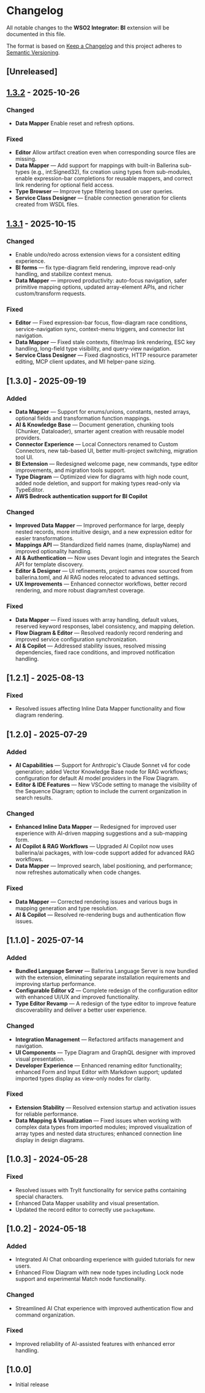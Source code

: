 # Changelog

All notable changes to the **WSO2 Integrator: BI** extension will be documented in this file.

The format is based on [Keep a Changelog](https://keepachangelog.com/en/1.1.0/) and this project adheres to [Semantic Versioning](https://semver.org/).

## [Unreleased]


## [1.3.2](https://github.com/wso2/vscode-extensions/compare/ballerina-integrator-1.3.1...ballerina-integrator-1.3.2) - 2025-10-26

### Changed

- **Data Mapper** Enable reset and refresh options.

### Fixed

- **Editor** Allow artifact creation even when corresponding source files are missing.
- **Data Mapper** — Add support for mappings with built-in Ballerina sub-types (e.g., int:Signed32), fix creation using types from sub-modules, enable expression-bar completions for reusable mappers, and correct link rendering for optional field access.
- **Type Browser** — Improve type filtering based on user queries.
- **Service Class Designer** — Enable connection generation for clients created from WSDL files.


## [1.3.1](https://github.com/wso2/vscode-extensions/compare/ballerina-integrator-1.3.0...ballerina-integrator-1.3.1) - 2025-10-15

### Changed

- Enable undo/redo across extension views for a consistent editing experience.
- **BI forms** — fix type-diagram field rendering, improve read-only handling, and stabilize context menus.
- **Data Mapper** — improved productivity: auto-focus navigation, safer primitive mapping options, updated array-element APIs, and richer custom/transform requests.

### Fixed

- **Editor** — Fixed expression-bar focus, flow-diagram race conditions, service-navigation sync, context-menu triggers, and connector list navigation.
- **Data Mapper** — Fixed stale contexts, filter/map link rendering, ESC key handling, long-field type visibility, and query-view navigation.
- **Service Class Designer** — Fixed diagnostics, HTTP resource parameter editing, MCP client updates, and MI helper-pane sizing.

## [1.3.0] - 2025-09-19

### Added

- **Data Mapper** — Support for enums/unions, constants, nested arrays, optional fields and transformation function mappings.
- **AI & Knowledge Base** — Document generation, chunking tools (Chunker, Dataloader), smarter agent creation with reusable model providers.
- **Connector Experience** — Local Connectors renamed to Custom Connectors, new tab-based UI, better multi-project switching, migration tool UI.
- **BI Extension** — Redesigned welcome page, new commands, type editor improvements, and migration tools support.
- **Type Diagram** — Optimized view for diagrams with high node count, added node deletion, and support for making types read-only via TypeEditor.
- **AWS Bedrock authentication support for BI Copilot**

### Changed

- **Improved Data Mapper** — Improved performance for large, deeply nested records, more intuitive design, and a new expression editor for easier transformations.
- **Mappings API** — Standardized field names (name, displayName) and improved optionality handling.
- **AI & Authentication** — Now uses Devant login and integrates the Search API for template discovery.
- **Editor & Designer** — UI refinements, project names now sourced from ballerina.toml, and AI RAG nodes relocated to advanced settings.
- **UX Improvements** — Enhanced connector workflows, better record rendering, and more robust diagram/test coverage.

### Fixed

- **Data Mapper** — Fixed issues with array handling, default values, reserved keyword responses, label consistency, and mapping deletion.
- **Flow Diagram & Editor** — Resolved readonly record rendering and improved service configuration synchronization.
- **AI & Copilot** — Addressed stability issues, resolved missing dependencies, fixed race conditions, and improved notification handling.

## [1.2.1] - 2025-08-13

### Fixed

- Resolved issues affecting Inline Data Mapper functionality and flow diagram rendering.

## [1.2.0] - 2025-07-29

### Added

- **AI Capabilities** — Support for Anthropic's Claude Sonnet v4 for code generation; added Vector Knowledge Base node for RAG workflows; configuration for default AI model providers in the Flow Diagram.
- **Editor & IDE Features** — New VSCode setting to manage the visibility of the Sequence Diagram; option to include the current organization in search results.

### Changed

- **Enhanced Inline Data Mapper** — Redesigned for improved user experience with AI-driven mapping suggestions and a sub-mapping form.
- **AI Copilot & RAG Workflows** — Upgraded AI Copilot now uses ballerina/ai packages, with low-code support added for advanced RAG workflows.
- **Data Mapper** — Improved search, label positioning, and performance; now refreshes automatically when code changes.

### Fixed

- **Data Mapper** — Corrected rendering issues and various bugs in mapping generation and type resolution.
- **AI & Copilot** — Resolved re-rendering bugs and authentication flow issues.

## [1.1.0] - 2025-07-14

### Added

- **Bundled Language Server** — Ballerina Language Server is now bundled with the extension, eliminating separate installation requirements and improving startup performance.
- **Configurable Editor v2** — Complete redesign of the configuration editor with enhanced UI/UX and improved functionality.
- **Type Editor Revamp** — A redesign of the type editor to improve feature discoverability and deliver a better user experience.

### Changed

- **Integration Management** — Refactored artifacts management and navigation.
- **UI Components** — Type Diagram and GraphQL designer with improved visual presentation.
- **Developer Experience** — Enhanced renaming editor functionality; enhanced Form and Input Editor with Markdown support; updated imported types display as view-only nodes for clarity.

### Fixed

- **Extension Stability** — Resolved extension startup and activation issues for reliable performance.
- **Data Mapping & Visualization** — Fixed issues when working with complex data types from imported modules; improved visualization of array types and nested data structures; enhanced connection line display in design diagrams.

## [1.0.3] - 2024-05-28

### Fixed

- Resolved issues with TryIt functionality for service paths containing special characters.
- Enhanced Data Mapper usability and visual presentation.
- Updated the record editor to correctly use `packageName`.

## [1.0.2] - 2024-05-18

### Added

- Integrated AI Chat onboarding experience with guided tutorials for new users.
- Enhanced Flow Diagram with new node types including Lock node support and experimental Match node functionality.

### Changed

- Streamlined AI Chat experience with improved authentication flow and command organization.

### Fixed

- Improved reliability of AI-assisted features with enhanced error handling.

## [1.0.0]

- Initial release

